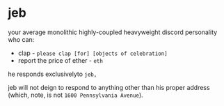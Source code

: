 # jeb

your average monolithic highly-coupled heavyweight discord personality who can:

* clap - `please clap [for] [objects of celebration]`
* report the price of ether - `eth`

he responds exclusivelyto `jeb, `

jeb will not deign to respond to anything other than his proper address (which, note, is not `1600 Pennsylvania Avenue`).
